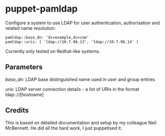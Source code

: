 # puppet-pamldap

Configure a system to use LDAP for user authentication, authorisation and
related name resolution:

    pamldap::base_dn: 'dc=example,dc=com'
    pamldap::uris: [ 'ldap://10.7.96.13', 'ldap://10.7.96.14' ]

Currently only tested on Redhat-like systems.

## Parameters

*base_dn*: LDAP base distinguished name used in user and group entries

*uris*: LDAP server connection details - a list of URIs in the format
ldap:://[hostname]

## Credits

This is based on detailed documentation and setup by my colleague Neil
McBennett.  He did all the hard work, I just puppetised it.
